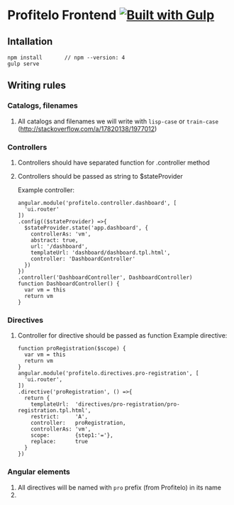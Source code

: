 # Profitelo Frontend [![Built with Gulp][build-with-gulp-png]][gulpjs-page]

## Intallation

    npm install       // npm --version: 4
    gulp serve

## Writing rules

### Catalogs, filenames
1. All catalogs and filenames we will write with `lisp-case` or `train-case` (<http://stackoverflow.com/a/17820138/1977012>)

### Controllers
1.  Controllers should have separated function for .controller method
2.  Controllers should be passed as string to $stateProvider

    Example controller:
    ```
    angular.module('profitelo.controller.dashboard', [
      'ui.router'
    ])
    .config(($stateProvider) =>{
      $stateProvider.state('app.dashboard', {
        controllerAs: 'vm',
        abstract: true,
        url: '/dashboard',
        templateUrl: 'dashboard/dashboard.tpl.html',
        controller: 'DashboardController'
      })
    })
    .controller('DashboardController', DashboardController)
    function DashboardController() {
      var vm = this
      return vm
    }
    ```


### Directives
1. Controller for directive should be passed as function
    Example directive:
    ```
    function proRegistration($scope) {
      var vm = this
      return vm
    }
    angular.module('profitelo.directives.pro-registration', [
      'ui.router',
    ])
    .directive('proRegistration', () =>{
      return {
        templateUrl:  'directives/pro-registration/pro-registration.tpl.html',
        restrict:     'A',
        controller:   proRegistration,
        controllerAs: 'vm',
        scope:        {step1:'='},
        replace:      true
      }
    })

    ```
### Angular elements

1. All directives will be named with `pro` prefix (from Profitelo) in its name
2.


[gulpjs-page]: https://www.gulpjs.com
[build-with-gulp-png]: https://raw.githubusercontent.com/gulpjs/gulp/e2dd2b6c66409f59082c24585c6989244793d132/built-with-gulp.png



